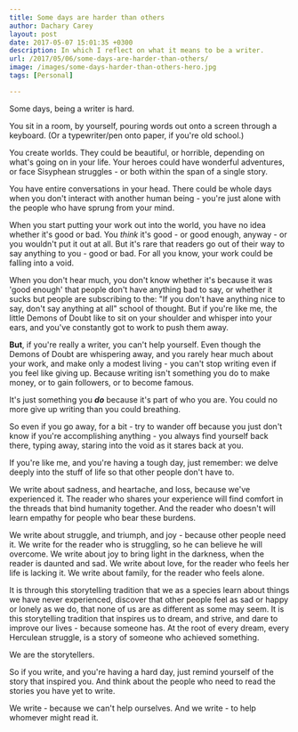 ```yaml
---
title: Some days are harder than others
author: Dachary Carey
layout: post
date: 2017-05-07 15:01:35 +0300
description: In which I reflect on what it means to be a writer.
url: /2017/05/06/some-days-are-harder-than-others/
image: /images/some-days-harder-than-others-hero.jpg
tags: [Personal]

---
```

Some days, being a writer is hard.

You sit in a room, by yourself, pouring words out onto a screen through a keyboard. (Or a typewriter/pen onto paper, if you're old school.)

You create worlds. They could be beautiful, or horrible, depending on what's going on in your life. Your heroes could have wonderful adventures, or face Sisyphean struggles - or both within the span of a single story.

You have entire conversations in your head. There could be whole days when you don't interact with another human being - you're just alone with the people who have sprung from your mind.

When you start putting your work out into the world, you have no idea whether it's good or bad. You _think_ it's good - or good enough, anyway - or you wouldn't put it out at all. But it's rare that readers go out of their way to say anything to you - good or bad. For all you know, your work could be falling into a void.

When you don't hear much, you don't know whether it's because it was 'good enough' that people don't have anything bad to say, or whether it sucks but people are subscribing to the: "If you don't have anything nice to say, don't say anything at all" school of thought. But if you're like me, the little Demons of Doubt like to sit on your shoulder and whisper into your ears, and you've constantly got to work to push them away.

**But**, if you're really a writer, you can't help yourself. Even though the Demons of Doubt are whispering away, and you rarely hear much about your work, and make only a modest living - you can't stop writing even if you feel like giving up. Because writing isn't something you do to make money, or to gain followers, or to become famous.

It's just something you _**do**_ because it's part of who you are. You could no more give up writing than you could breathing.

So even if you go away, for a bit - try to wander off because you just don't know if you're accomplishing anything - you always find yourself back there, typing away, staring into the void as it stares back at you.

If you're like me, and you're having a tough day, just remember: we delve deeply into the stuff of life so that other people don't have to.

We write about sadness, and heartache, and loss, because we've experienced it. The reader who shares your experience will find comfort in the threads that bind humanity together. And the reader who doesn't will learn empathy for people who bear these burdens.

We write about struggle, and triumph, and joy - because other people need it. We write for the reader who is struggling, so he can believe he will overcome. We write about joy to bring light in the darkness, when the reader is daunted and sad. We write about love, for the reader who feels her life is lacking it. We write about family, for the reader who feels alone.

It is through this storytelling tradition that we as a species learn about things we have never experienced, discover that other people feel as sad or happy or lonely as we do, that none of us are as different as some may seem. It is this storytelling tradition that inspires us to dream, and strive, and dare to improve our lives - because someone has. At the root of every dream, every Herculean struggle, is a story of someone who achieved something.

We are the storytellers.

So if you write, and you're having a hard day, just remind yourself of the story that inspired you. And think about the people who need to read the stories you have yet to write.

We write - because we can't help ourselves. And we write - to help whomever might read it.